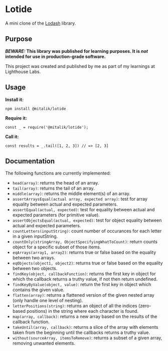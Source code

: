 # Lotide

A mini clone of the [Lodash](https://lodash.com) library.

## Purpose

**_BEWARE:_ This library was published for learning purposes. It is _not_ intended for use in production-grade software.**

This project was created and published by me as part of my learnings at Lighthouse Labs. 

## Usage

**Install it:**

`npm install @mitalik/lotide`

**Require it:**

`const _ = require('@mitalik/lotide');`

**Call it:**

`const results = _.tail([1, 2, 3]) // => [2, 3]`

## Documentation

The following functions are currently implemented:

* `head(array)`: returns the head of an array.
* `tail(array)`: returns the tail of an array.
* `middle(array)`: returns the middle element(s) of an array.
* `assertArraysEqual(actual array, expected array)`: test for array equality between actual and expected parameters. 
* `assertEqual(actual, expected)`: test for equality between actual and expected parameters (for primitive value).
* `assertObjectsEqual(actual, expected)`: test for object equality between actual and expected parameters.
* `countLetters(inputString)`: count number of occurances for each letter in a given inputString.
* `countOnly(stringArray, ObjectSpecifyingWhatToCount)`: return counts object for a specific subset of those items.
* `eqArrays(array1, array2)`: returns true or false based on the equality between two arrays. 
* `eqObjects(object1, object2)`:  returns true or false based on the equality between two objects.
* `findKey(object, callbackFunction)`: returns the first key in object for which the callback returns a truthy value, if not then return undefined.
* `findKeyByValue(object, value)`: return the first key in object which contains the given value.
* `flatten(array)`: returns a flattened version of the given nested array (only handle one level of nesting).
* `letterPositions(string)`: returns an object of all the indices (zero-based positions) in the string where each character is found.
* `map(array, callback)`: returns a new array based on the results of the callback function.
* `takeUntil(array, callback)`: returns a slice of the array with elements taken from the beginning until the callbacks returns a truthy value.
* `without(sourceArray, itemsToRemove)`: returns a subset of a given array, removing unwanted elements.